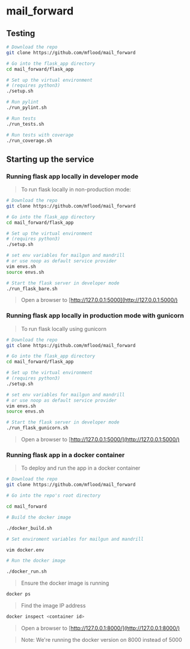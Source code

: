 # mail_forward

## Testing
```bash
# Download the repo
git clone https://github.com/mflood/mail_forward

# Go into the flask_app directory
cd mail_forward/flask_app

# Set up the virtual environment
# (requires python3)
./setup.sh

# Run pylint
./run_pylint.sh

# Run tests
./run_tests.sh

# Run tests with coverage
./run_coverage.sh
```


## Starting up the service

### Running flask app locally in developer mode

> To run flask locally in non-production mode:

```bash
# Download the repo
git clone https://github.com/mflood/mail_forward

# Go into the flask_app directory
cd mail_forward/flask_app

# Set up the virtual environment
# (requires python3)
./setup.sh

# set env variables for mailgun and mandrill
# or use noop as default service provider
vim envs.sh
source envs.sh

# Start the flask server in developer mode
./run_flask_bare.sh
```

> Open a browser to [http://127.0.0.1:5000](http://127.0.0.1:5000/)

### Running flask app locally in production mode with gunicorn

> To run flask locally using gunicorn

```bash
# Download the repo
git clone https://github.com/mflood/mail_forward

# Go into the flask_app directory
cd mail_forward/flask_app

# Set up the virtual environment
# (requires python3)
./setup.sh

# set env variables for mailgun and mandrill
# or use noop as default service provider
vim envs.sh
source envs.sh

# Start the flask server in developer mode
./run_flask_gunicorn.sh
```

> Open a browser to [http://127.0.0.1:5000/](http://127.0.0.1:5000/)

### Running flask app in a docker container

> To deploy and run the app in a docker container

```bash
# Download the repo
git clone https://github.com/mflood/mail_forward

# Go into the repo's root directory

cd mail_forward

# Build the docker image

./docker_build.sh

# Set enviroment variables for mailgun and mandrill

vim docker.env

# Run the docker image

./docker_run.sh
```

> Ensure the docker image is running

```bash
docker ps
```

> Find the image IP address
    
```bash
docker inspect <container id>
```

> Open a browser to [http://127.0.0.1:8000/](http://127.0.0.1:8000/)

> Note: We're running the docker version on 8000 instead of 5000
